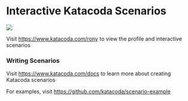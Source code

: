# Interactive Katacoda Scenarios

[![](http://shields.katacoda.com/katacoda/rony/count.svg)](https://www.katacoda.com/rony "Get your profile on Katacoda.com")

Visit https://www.katacoda.com/rony to view the profile and interactive scenarios

### Writing Scenarios
Visit https://www.katacoda.com/docs to learn more about creating Katacoda scenarios

For examples, visit https://github.com/katacoda/scenario-example
